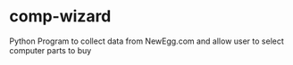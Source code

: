 comp-wizard
===========

Python Program to collect data from NewEgg.com and allow user to select computer parts to buy